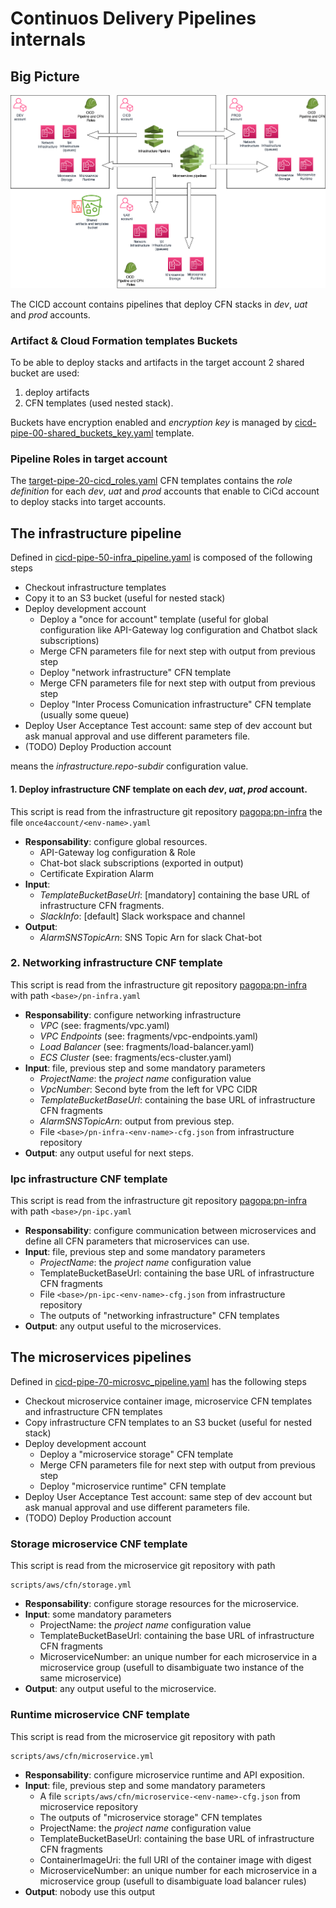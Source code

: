# Continuos Delivery Pipelines internals

## Big Picture
![Big picture image](big-picture.drawio.png)

The CICD account contains pipelines that deploy CFN stacks in _dev_, _uat_ and _prod_ accounts.

### Artifact & Cloud Formation templates Buckets

To be able to deploy stacks and artifacts in the target account 2 shared bucket are used:
1. deploy artifacts 
2. CFN templates (used nested stack). 

Buckets have encryption enabled and _encryption key_ is managed by 
[cicd-pipe-00-shared_buckets_key.yaml](cfn-templates/cicd-pipe-00-shared_buckets_key.yaml)
template.

### Pipeline Roles in target account

The [target-pipe-20-cicd_roles.yaml](cfn-templates/target-pipe-20-cicd_roles.yaml) CFN templates contains the 
_role definition_ for each _dev_, _uat_ and _prod_ accounts that enable to CiCd account to deploy stacks into
target accounts.

## The infrastructure pipeline

Defined in [cicd-pipe-50-infra_pipeline.yaml](cfn-templates/cicd-pipe-50-infra_pipeline.yaml) is composed 
of the following steps
- Checkout infrastructure templates
- Copy it to an S3 bucket (useful for nested stack)
- Deploy development account
  - Deploy a "once for account" template (useful for global configuration like API-Gateway log 
    configuration and Chatbot slack subscriptions)
  - Merge CFN parameters file for next step with output from previous step
  - Deploy "network infrastructure" CFN template
  - Merge CFN parameters file for next step with output from previous step
  - Deploy "Inter Process Comunication infrastructure" CFN template (usually some queue)
- Deploy User Acceptance Test account: same step of dev account but ask manual approval and
  use different parameters file.
- (TODO) Deploy Production account

*<base>* means the *infrastructure.repo-subdir* configuration value.

#### 1. Deploy infrastructure CNF template on each _dev_, _uat_, _prod_ account.

This script is read from the infrastructure git repository 
[pagopa:pn-infra](https://github.com/pagopa/pn-infra) the file
`once4account/<env-name>.yaml` 

- __Responsability__: configure global resources.
    - API-Gateway log configuration & Role
    - Chat-bot slack subscriptions (exported in output)
    - Certificate Expiration Alarm
- __Input__: 
     - _TemplateBucketBaseUrl_: [mandatory] containing the base URL of 
      infrastructure CFN fragments.
     - _SlackInfo_: [default] Slack workspace and channel 
- __Output__: 
    - _AlarmSNSTopicArn_: SNS Topic Arn for slack Chat-bot

### 2. Networking infrastructure CNF template
This script is read from the infrastructure git repository [pagopa:pn-infra](https://github.com/pagopa/pn-infra) 
with path `<base>/pn-infra.yaml`

- __Responsability__: configure networking infrastructure
  - _VPC_ (see: fragments/vpc.yaml)
  - _VPC Endpoints_ (see: fragments/vpc-endpoints.yaml)
  - _Load Balancer_ (see: fragments/load-balancer.yaml)
  - _ECS Cluster_ (see: fragments/ecs-cluster.yaml)
- __Input__: file, previous step and some mandatory parameters
    - _ProjectName_: the _project name_ configuration value
    - _VpcNumber_: Second byte from the left for VPC CIDR
    - _TemplateBucketBaseUrl_: containing the base URL of infrastructure CFN fragments
    - _AlarmSNSTopicArn_: output from previous step.
    - File ```<base>/pn-infra-<env-name>-cfg.json``` from infrastructure repository
- __Output__: any output useful for next steps.

### Ipc infrastructure CNF template
This script is read from the infrastructure git repository [pagopa:pn-infra](https://github.com/pagopa/pn-infra)
with path `<base>/pn-ipc.yaml`

- __Responsability__: configure communication between microservices and define all CFN
  parameters that microservices can use.
- __Input__: file, previous step and some mandatory parameters
  - _ProjectName_: the _project name_ configuration value
  - TemplateBucketBaseUrl: containing the base URL of infrastructure CFN fragments
  - File ```<base>/pn-ipc-<env-name>-cfg.json``` from infrastructure repository
  - The outputs of "networking infrastructure" CFN templates
- __Output__: any output useful to the microservices.

## The microservices pipelines
Defined in [cicd-pipe-70-microsvc_pipeline.yaml](cfn-templates/cicd-pipe-70-microsvc_pipeline.yaml) has the 
following steps
- Checkout microservice container image, microservice CFN templates and infrastructure CFN templates
- Copy infrastructure CFN templates to an S3 bucket (useful for nested stack)
- Deploy development account
  - Deploy a "microservice storage" CFN template
  - Merge CFN parameters file for next step with output from previous step
  - Deploy "microservice runtime" CFN template
- Deploy User Acceptance Test account: same step of dev account but ask manual approval and
  use different parameters file.
- (TODO) Deploy Production account

### Storage microservice CNF template
 This script is read from the microservice git repository with path 
```
scripts/aws/cfn/storage.yml
```
 - __Responsability__: configure storage resources for the microservice.
 - __Input__: some mandatory parameters
   - ProjectName: the _project name_ configuration value
   - TemplateBucketBaseUrl: containing the base URL of infrastructure CFN fragments
   - MicroserviceNumber: an unique number for each microservice in a microservice 
     group (usefull to disambiguate two instance of the same microservice)
 - **Output**: any output useful to the microservice.


### Runtime microservice CNF template
 This script is read from the microservice git repository with path 
```
scripts/aws/cfn/microservice.yml
```
 - __Responsability__: configure microservice runtime and API exposition.
 - __Input__: file, previous step and some mandatory parameters
   - A file ```scripts/aws/cfn/microservice-<env-name>-cfg.json``` from microservice repository
   - The outputs of "microservice storage" CFN templates
   - ProjectName: the _project name_ configuration value
   - TemplateBucketBaseUrl: containing the base URL of infrastructure CFN fragments
   - ContainerImageUri: the full URI of the container image with digest
   - MicroserviceNumber: an unique number for each microservice in a microservice 
     group (usefull to disambiguate load balancer rules)
 - __Output__: nobody use this output



